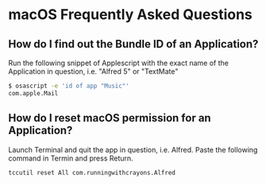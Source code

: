 # macOS Frequently Asked Questions

## How do I find out the Bundle ID of an Application?

Run the following snippet of Applescript with the exact name of the Application
in question, i.e. "Alfred 5" or "TextMate"

```sh
$ osascript -e 'id of app "Music"'
com.apple.Mail
```

## How do I reset macOS permission for an Application?

Launch Terminal and quit the app in question, i.e. Alfred. Paste the following
command in Termin and press Return.

```sh
tccutil reset All com.runningwithcrayons.Alfred
```
